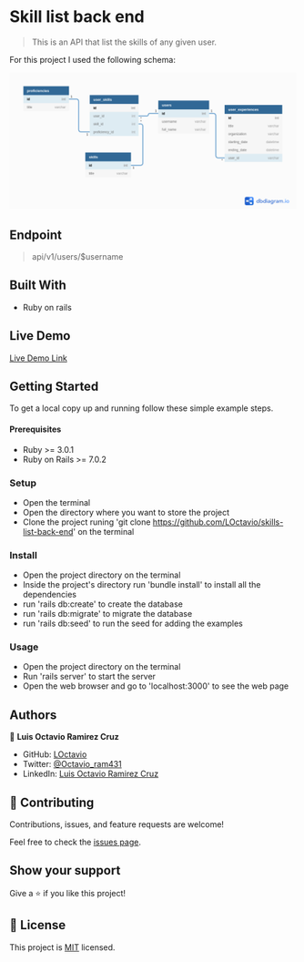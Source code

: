 # Skill list back end

> This is an API that list the skills of any given user.

For this project I used the following schema:

![schema](./Schema.png)

## Endpoint

> api/v1/users/$username 

## Built With

- Ruby on rails

## Live Demo

[Live Demo Link](https://sheltered-gorge-66533.herokuapp.com/api/v1/users/octavio)

## Getting Started

To get a local copy up and running follow these simple example steps.

#### Prerequisites

- Ruby >= 3.0.1 
- Ruby on Rails >= 7.0.2

### Setup

- Open the terminal
- Open the directory where you want to store the project
- Clone the project runing 'git clone https://github.com/LOctavio/skills-list-back-end' on the terminal

### Install

- Open the project directory on the terminal
- Inside the project's directory run 'bundle install' to install all the dependencies
- run 'rails db:create' to create the database
- run 'rails db:migrate' to migrate the database
- run 'rails db:seed' to run the seed for adding the examples

### Usage

- Open the project directory on the terminal
- Run 'rails server' to start the server
- Open the web browser and go to 'localhost:3000' to see the web page


## Authors

👤 **Luis Octavio Ramirez Cruz**

- GitHub: [LOctavio](https://github.com/LOctavio)
- Twitter: [@Octavio_ram431](https://twitter.com/Octavio_ram431)
- LinkedIn: [Luis Octavio Ramirez Cruz](https://www.linkedin.com/in/luis-octavio-ramirez-cruz/)

## 🤝 Contributing

Contributions, issues, and feature requests are welcome!

Feel free to check the [issues page](https://github.com/LOctavio/skills-list-back-end/issues).

## Show your support

Give a ⭐️ if you like this project!

## 📝 License

This project is [MIT](./MIT.md) licensed.
